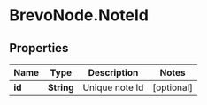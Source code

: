 # BrevoNode.NoteId

## Properties
Name | Type | Description | Notes
------------ | ------------- | ------------- | -------------
**id** | **String** | Unique note Id | [optional] 


